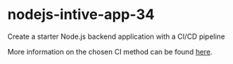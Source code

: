 # nodejs-intive-app-34

Create a starter Node.js backend application with a CI/CD pipeline

More information on the chosen CI method can be found [here](https://github.com/intive-RedHat-Devex-demo/nodejs-intive-app-34/blob/main/CI.md).
